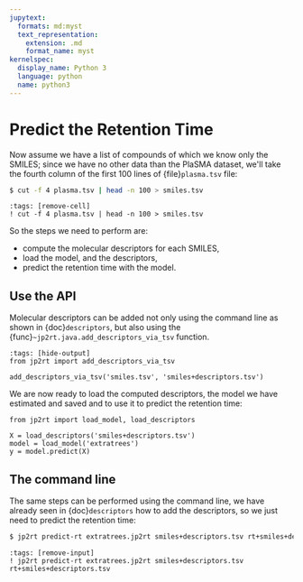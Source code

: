 ```yaml
---
jupytext:
  formats: md:myst
  text_representation:
    extension: .md
    format_name: myst
kernelspec:
  display_name: Python 3
  language: python
  name: python3
---
```


# Predict the Retention Time

Now assume we have a list of compounds of which we know only the SMILES; since
we have no other data than the PlaSMA dataset, we'll take the fourth column of
the first 100 lines of {file}`plasma.tsv` file:

```bash
$ cut -f 4 plasma.tsv | head -n 100 > smiles.tsv
```

```{code-cell} ipython3
:tags: [remove-cell]
! cut -f 4 plasma.tsv | head -n 100 > smiles.tsv
```

So the steps we need to perform are:

* compute the molecular descriptors for each SMILES,
* load the model, and the descriptors,
* predict the retention time with the model.

## Use the API

Molecular descriptors can be added not only using the command line as shown in {doc}`descriptors`, but also using the {func}`~jp2rt.java.add_descriptors_via_tsv` function.

```{code-cell} ipython3
:tags: [hide-output]
from jp2rt import add_descriptors_via_tsv

add_descriptors_via_tsv('smiles.tsv', 'smiles+descriptors.tsv')
```

We are now ready to load the computed descriptors, the model we have estimated and saved and to use it to predict the retention time:

```{code-cell} ipython3
from jp2rt import load_model, load_descriptors

X = load_descriptors('smiles+descriptors.tsv')
model = load_model('extratrees')
y = model.predict(X)
```

## The command line

The same steps can be performed using the command line, we have already seen in {doc}`descriptors` how to add the descriptors, so we just need to predict the retention time:

```bash
$ jp2rt predict-rt extratrees.jp2rt smiles+descriptors.tsv rt+smiles+descriptors.tsv
```

```{code-cell} ipython3
:tags: [remove-input]
! jp2rt predict-rt extratrees.jp2rt smiles+descriptors.tsv rt+smiles+descriptors.tsv
```
